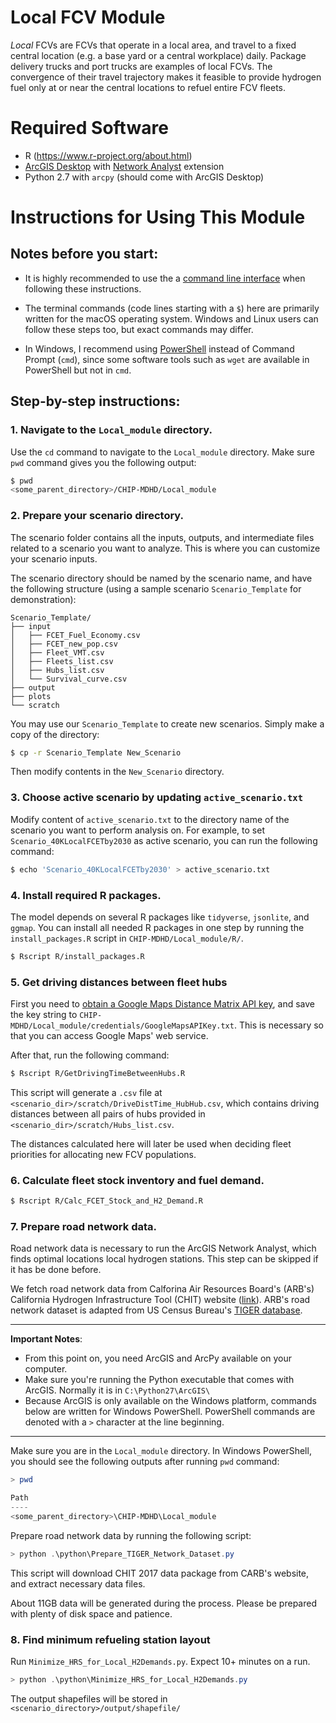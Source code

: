 # Local FCV Module

*Local* FCVs are FCVs that operate in a local area, 
and travel to a fixed central location 
(e.g. a base yard or a central workplace) daily.
Package delivery trucks and port trucks are examples of local FCVs.
The convergence of their travel trajectory makes it feasible 
to provide hydrogen fuel only at or near the central locations 
to refuel entire FCV fleets.

# Required Software
- R (https://www.r-project.org/about.html)
- [ArcGIS Desktop](http://desktop.arcgis.com/) with [Network Analyst](http://desktop.arcgis.com/en/arcmap/latest/extensions/network-analyst/what-is-network-analyst-.htm) extension
- Python 2.7 with `arcpy` (should come with ArcGIS Desktop)

# Instructions for Using This Module
## Notes before you start: 
- It is highly recommended to use the a 
  [command line interface](https://tutorial.djangogirls.org/en/intro_to_command_line/)
  when following these instructions.

- The terminal commands (code lines starting with a `$`) here are primarily written for the macOS operating system.
  Windows and Linux users can follow these steps too, but exact commands may differ.
- In Windows, I recommend using [PowerShell](https://docs.microsoft.com/en-us/powershell/scripting/getting-started/getting-started-with-windows-powershell?view=powershell-6)
  instead of Command Prompt (`cmd`), 
  since some software tools such as `wget` are available in PowerShell but not in `cmd`.
  

## Step-by-step instructions:
### 1. Navigate to the `Local_module` directory.

Use the `cd` command to navigate to the `Local_module` directory.
Make sure `pwd` command gives you the following output:
```bash
$ pwd
<some_parent_directory>/CHIP-MDHD/Local_module
```

### 2. Prepare your scenario directory.

The scenario folder contains all the inputs, outputs, and intermediate files
related to a scenario you want to analyze. 
This is where you can customize your scenario inputs.

The scenario directory should be named by the scenario name,
and have the following structure
(using a sample scenario `Scenario_Template` for demonstration):

```
Scenario_Template/
├── input
│   ├── FCET_Fuel_Economy.csv
│   ├── FCET_new_pop.csv
│   ├── Fleet_VMT.csv
│   ├── Fleets_list.csv
│   ├── Hubs_list.csv
│   └── Survival_curve.csv
├── output
├── plots
└── scratch
```

You may use our `Scenario_Template` to create new scenarios.
Simply make a copy of the directory:
```bash
$ cp -r Scenario_Template New_Scenario
```
Then modify contents in the `New_Scenario` directory.


### 3. Choose active scenario by updating `active_scenario.txt`
 
Modify content of `active_scenario.txt` to the directory name
of the scenario you want to perform analysis on. 
For example, to set `Scenario_40KLocalFCETby2030` as active scenario, 
you can run the following command:
```bash
$ echo 'Scenario_40KLocalFCETby2030' > active_scenario.txt  
```

### 4. Install required R packages.

The model depends on several R packages like `tidyverse`, `jsonlite`, and `ggmap`.
You can install all needed R packages in one step by running the `install_packages.R` script in `CHIP-MDHD/Local_module/R/`.
```bash
$ Rscript R/install_packages.R
```

### 5. Get driving distances between fleet hubs

First you need to [obtain a Google Maps Distance Matrix API key](https://developers.google.com/maps/documentation/distance-matrix/get-api-key), and save the key string to  `CHIP-MDHD/Local_module/credentials/GoogleMapsAPIKey.txt`.
This is necessary so that you can access Google Maps' web service.

After that, run the following command:
```bash
$ Rscript R/GetDrivingTimeBetweenHubs.R
```
This script will generate a `.csv` file at 
`<scenario_dir>/scratch/DriveDistTime_HubHub.csv`,
which contains driving distances between all pairs of hubs 
provided in `<scenario_dir>/scratch/Hubs_list.csv`.

The distances calculated here will later be used 
when deciding fleet priorities for allocating new FCV populations.

### 6. Calculate fleet stock inventory and fuel demand.
```bash
$ Rscript R/Calc_FCET_Stock_and_H2_Demand.R
```

### 7. Prepare road network data.

Road network data is necessary to run the ArcGIS Network Analyst, which finds optimal locations local hydrogen stations.
This step can be skipped if it has be done before.

We fetch road network data from Calforina Air Resources Board's (ARB's)
California Hydrogen Infrastructure Tool (CHIT) website 
([link](https://www.arb.ca.gov/msprog/zevprog/hydrogen/h2fueling.htm)). 
ARB's road network dataset is adapted from US Census Bureau's
[TIGER database](https://www.census.gov/geo/maps-data/data/tiger.html).

---
**Important Notes**: 
- From this point on, 
you need ArcGIS and ArcPy available on your computer.
- Make sure you're running the Python executable that comes with ArcGIS.
Normally it is in `C:\Python27\ArcGIS\`
- Because ArcGIS is only available on the Windows platform, 
commands below are written for Windows PowerShell. 
PowerShell commands are denoted with a `>` character at the line beginning. 
---
Make sure you are in the `Local_module` directory.
In Windows PowerShell, you should see the following outputs after running `pwd` command:
```powershell
> pwd

Path
----
<some_parent_directory>\CHIP-MDHD\Local_module
```

Prepare road network data by running the following script:
```powershell
> python .\python\Prepare_TIGER_Network_Dataset.py
```

This script will download CHIT 2017 data package from CARB's website, 
and extract necessary data files.

About 11GB data will be generated during the process.
Please be prepared with plenty of disk space and patience.

### 8. Find minimum refueling station layout

Run `Minimize_HRS_for_Local_H2Demands.py`. Expect 10+ minutes on a run.
```powershell
> python .\python\Minimize_HRS_for_Local_H2Demands.py
```
The output shapefiles will be stored in `<scenario_directory>/output/shapefile/`